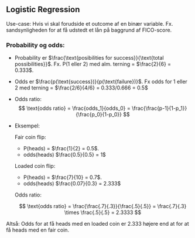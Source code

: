 ## Logistic Regression

Use-case: Hvis vi skal forudside et outcome af en binær variable. Fx. sandsynligheden for at få udstedt et lån på baggrund af FICO-score.

### Probability og odds:

- Probability er $\frac{\text{posibilities for success}}{\text{total possibilities}}$. Fx. P(1 eller 2) med alm. terning = $\frac{2}{6} = 0.333$. 

- Odds er $\frac{p(\text{success})}{p(\text{failure})}$. Fx odds for 1 eller 2 med terning = $\frac{2/6}{4/6} = 0.333/0.666 = 0.5$

- Odds ratio:  
  $$
  \text{odds ratio} = \frac{odds_1}{odds_0} = \frac{\frac{p-1}{1-p_1}}{\frac{p_0}{1-p_0}}
  $$

- Eksempel:

  Fair coin flip: 

  - P(heads) = $\frac{1}{2} = 0.5$. 
  - odds(heads) $\frac{0.5}{0.5} = 1$
  
  Loaded coin flip:
  
  - P(heads) = $\frac{7}{10} = 0.7$. 
  - odds(heads) $\frac{0.07}{0.3} = 2.333$
  
  Odds ratio:
  
  $$
  \text{odds ratio} = \frac{\frac{.7}{.3}}{\frac{.5}{.5}} = \frac{.7}{.3} \times \frac{.5}{.5} = 2.3333
  $$



Altså:  Odds for at få heads med en loaded coin er 2.333 højere end at for at få heads med en fair coin.